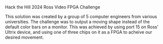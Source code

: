 Hack the Hill 2024
Ross Video FPGA Challenge

This solution was created by a group of 5 computer engineers from various universities. The challenge was to output a moving shape instead of the default color bars on a monitor. This was achieved by using port 15 on Ross' Ultrix device, and using one of three chips on it as a FPGA to acheive our desired movement.

